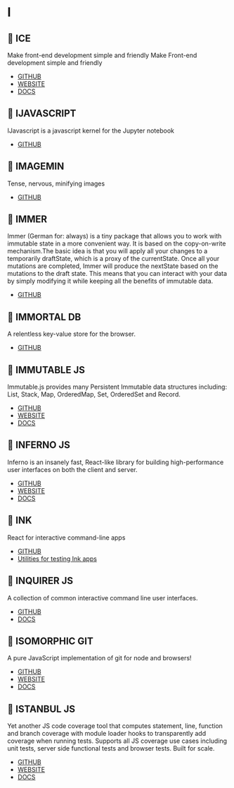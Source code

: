 # I

## :rocket: ICE

Make front-end development simple and friendly Make Front-end development simple and friendly

* [GITHUB](https://github.com/alibaba/ice)
* [WEBSITE](https://ice.work/)
* [DOCS](https://ice.work/docs/about)

## :rocket: IJAVASCRIPT

IJavascript is a javascript kernel for the Jupyter notebook

* [GITHUB](https://github.com/n-riesco/ijavascript)

## :rocket: IMAGEMIN

Tense, nervous, minifying images

* [GITHUB](https://github.com/imagemin/imagemin)

## :rocket: IMMER

Immer (German for: always) is a tiny package that allows you to work with immutable state in a more convenient way. It is based on the copy-on-write mechanism.The basic idea is that you will apply all your changes to a temporarily draftState, which is a proxy of the currentState. Once all your mutations are completed, Immer will produce the nextState based on the mutations to the draft state. This means that you can interact with your data by simply modifying it while keeping all the benefits of immutable data.

* [GITHUB](https://github.com/mweststrate/immer)

## :rocket: IMMORTAL DB

A relentless key-value store for the browser.

* [GITHUB](https://github.com/gruns/ImmortalDB)

## :rocket: IMMUTABLE JS

Immutable.js provides many Persistent Immutable data structures including: List, Stack, Map, OrderedMap, Set, OrderedSet and Record.

* [GITHUB](https://github.com/facebook/immutable-js/)
* [WEBSITE](https://facebook.github.io/immutable-js/)
* [DOCS](https://facebook.github.io/immutable-js/docs/#/)

## :rocket: INFERNO JS

Inferno is an insanely fast, React-like library for building high-performance user interfaces on both the client and server.

* [GITHUB](https://github.com/infernojs/inferno)
* [WEBSITE](https://infernojs.org/)
* [DOCS](https://infernojs.org/docs/guides/getting-started)

## :rocket: INK

React for interactive command-line apps

* [GITHUB](https://github.com/vadimdemedes/ink)
* [Utilities for testing Ink apps](https://github.com/vadimdemedes/ink-testing-library)

## :rocket: INQUIRER JS

A collection of common interactive command line user interfaces.

* [GITHUB](https://github.com/SBoudrias/Inquirer.js)
* [DOCS](https://github.com/SBoudrias/Inquirer.js#documentation)

## :rocket: ISOMORPHIC GIT

A pure JavaScript implementation of git for node and browsers!

* [GITHUB](https://github.com/isomorphic-git/isomorphic-git)
* [WEBSITE](https://isomorphic-git.org/)
* [DOCS](https://isomorphic-git.org/docs/en/alphabetic)

## :rocket: ISTANBUL JS

Yet another JS code coverage tool that computes statement, line, function and branch coverage with module loader hooks to transparently add coverage when running tests. Supports all JS coverage use cases including unit tests, server side functional tests and browser tests. Built for scale.

* [GITHUB](https://github.com/istanbuljs/istanbuljs)
* [WEBSITE](https://istanbul.js.org/)
* [DOCS](https://istanbul.js.org/docs/tutorials/)
